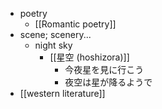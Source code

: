 - poetry
    - [[Romantic poetry]]
- scene; scenery...
    - night sky
        - [[星空 (hoshizora)]]
            - 今夜星を見に行こう
            - 夜空は星が降るようで
- [[western literature]]
